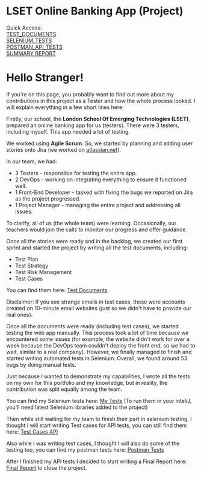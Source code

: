 # LSET Online Banking App (Project)

Quick Access:     
[TEST_DOCUMENTS](https://drive.google.com/drive/folders/1VPrYV-K0rIFvv37PQZCjflE1e2OcZtGI?usp=sharing)  
[SELENIUM_TESTS](https://github.com/Lisorek/LSET-Banking-App-Project/tree/main/src/main/java)  
[POSTMAN_API_TESTS](https://github.com/Lisorek/LSET-Banking-App-Project-API-Tests)  
[SUMMARY REPORT](https://docs.google.com/document/d/1CI-qsaYn6wfnc66LnxvA4Z73Lkh1ebZ-/edit)

# Hello Stranger!

If you're on this page, you probably want to find out more about my contributions in this project as a Tester and how the whole process looked. I will explain everything in a few short lines here:

Firstly, our school, the **London School Of Emerging Technologies (LSET)**, prepared an online banking app for us (testers). There were 3 testers, including myself. This app needed a lot of testing.

We worked using **Agile Scrum**. So, we started by planning and adding user stories onto Jira (we worked on [atlassian.net](https://www.atlassian.net)).

In our team, we had:
- 3 Testers - responsible for testing the entire app.
- 2 DevOps - working on integrating everything to ensure it functioned well.
- 1 Front-End Developer - tasked with fixing the bugs we reported on Jira as the project progressed.
- 1 Project Manager - managing the entire project and addressing all issues.

To clarify, all of us (the whole team) were learning. Occasionally, our teachers would join the calls to monitor our progress and offer guidance.

Once all the stories were ready and in the backlog, we created our first sprint and started the project by writing all the test documents, including:
- Test Plan
- Test Strategy
- Test Risk Management
- Test Cases

You can find them here: [Test Documents](https://drive.google.com/drive/folders/1VPrYV-K0rIFvv37PQZCjflE1e2OcZtGI?usp=sharing)

Disclaimer: If you see strange emails in test cases, these were accounts created on 10-minute email websites (just so we didn't have to provide our real ones).

Once all the documents were ready (including test cases), we started testing the web app manually. This process took a lot of time because we encountered some issues (for example, the website didn't work for over a week because the DevOps team couldn't deploy the front end, so we had to wait, similar to a real company). However, we finally managed to finish and started writing automated tests in Selenium. Overall, we found around 53 bugs by doing manual tests.

Just because I wanted to demonstrate my capabilities, I wrote all the tests on my own for this portfolio and my knowledge, but in reality, the contribution was split equally among the team.

You can find my Selenium tests here: [My Tests](https://github.com/Lisorek/LSET-Banking-App-Project/tree/main/src/main/java)  (To run them in your inteliJ, you'll need latest Selenium libraries added to the project)

Then while still waiting for my team to finish their part in selenium testing, I thought I will start writing Test cases for API tests, you can still find them here: [Test Cases API](https://docs.google.com/spreadsheets/d/1S8K-cnSpvLZutXFtXi6KGaPK8EknD1e_wborZwLQheA/edit#gid=0)

Also while I was writing test cases, I thought I will also do some of the testing too, you can find my postman tests here: [Postman Tests](https://github.com/Lisorek/LSET-Banking-App-Project-API-Tests)

After I finished my API tests I decided to start writing a Final Report here: [Final Report](https://docs.google.com/document/d/1CI-qsaYn6wfnc66LnxvA4Z73Lkh1ebZ-/edit) to close the project. 
